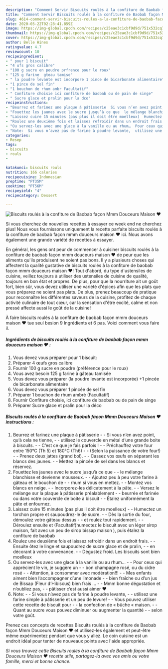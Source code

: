 ```yaml
---
description: "Comment Servir Biscuits roulés à la confiture de Baobab façon Mmm Douceurs Maison ♥"
title: "Comment Servir Biscuits roulés à la confiture de Baobab façon Mmm Douceurs Maison ♥"
slug: 4614-comment-servir-biscuits-roules-a-la-confiture-de-baobab-facon-mmm-douceurs-maison
date: 2020-05-22T02:28:41.859Z
image: https://img-global.cpcdn.com/recipes/c25eae3c1cbf9d9d/751x532cq70/biscuits-roules-a-la-confiture-de-baobab-facon-mmm-douceurs-maison-♥-photo-principale-de-la-recette.jpg
thumbnail: https://img-global.cpcdn.com/recipes/c25eae3c1cbf9d9d/751x532cq70/biscuits-roules-a-la-confiture-de-baobab-facon-mmm-douceurs-maison-♥-photo-principale-de-la-recette.jpg
cover: https://img-global.cpcdn.com/recipes/c25eae3c1cbf9d9d/751x532cq70/biscuits-roules-a-la-confiture-de-baobab-facon-mmm-douceurs-maison-♥-photo-principale-de-la-recette.jpg
author: Belle Hines
ratingvalue: 4.7
reviewcount: 10
recipeingredient:
- " pour 1 biscuit"
- "4 ufs gros calibre"
- "100 g sucre en poudre prfrence pour le roux"
- "125 g farine  gteau tamise"
- " la poudre levante est incorpore 1 pince de bicarbonate alimentaire"
- "1 pince de sel fin"
- "1 bouchon de rhum ambr Facultatif"
- " Confiture choisie ici confiture de baobab ou de pain de singe"
- " Sucre glace et pralin pour la dco"
recipeinstructions:
- "Beurrez et farinez une plaque à pâtisserie  Si vous n’en avez point, qu’à cela ne tienne,  utilisez le couvercle en métal d’une grande boite à biscuits.  C’est ce que je fais parfois !  Préchauffez votre four entre 150°C (Th 5) et 180°C (Th6)  (Selon la puissance de votre four!)  Prenez deux jattes (grand bol).  Cassez vos œufs en séparant les blancs des jaunes.  Mettez la pincée de sel dans les blancs et réservez."
- "Fouettez les jaunes avec le sucre jusqu’à ce que  le mélange blanchisse et devienne mousseux.  Ajoutez peu à peu votre farine à gâteau et le bouchon de  rhum si vous en mettez.  Montez vos blancs en neige.  Incorporez-les délicatement à la pâte.  Versez le mélange sur la plaque à pâtisserie préalablement  beurrée et farinée ou dans votre couvercle de boite à biscuit  Étalez uniformément la pâte et enfournez."
- "Laissez cuire 15 minutes (pas plus il doit être moelleux)  Humectez un torchon propre et saupoudrez-le de sucre.  Dès la sortie du four, démoulez votre gâteau dessus  et roulez tout rapidement.  Déroulez ensuite et (Facultatif)humectez le biscuit avec un léger sirop maison, fait avec un peu de sirop bissap maison ), puis étalez la confiture de baobab"
- "Roulez une deuxième fois et laissez refroidir dans un endroit frais.  Ensuite ôtez le linge et saupoudrez de sucre glace et de pralin,  en décorant à votre convenance.  Dégustez froid. Les biscuits sont bien moelleux"
- "Ou servez-les avec une glace à la vanille ou au rhum…  Pour ceux qui apprécient le vin, je suggère un  bon champagne rosé, ou du cidre rosé  Attention, à consommer avec modération!!!  Mes enfants aiment bien l’accompagner d’une limonade  bien fraîche ou d’un jus de Bissap (Fleur d’Hibiscus) bien frais …  Mmm bonne dégustation et n’oubliez pas,  pâtisser c’est aussi aimer ♥"
- "Note:  Si vous n’avez pas de farine à poudre levante,  utilisez une farine simple à pâtisserie et un peu de levure!  Vous pouvez utiliser cette recette de biscuit pour  la confection de « bûche « maison.   Quant au sucre vous pouvez diminuer ou augmenter la quantité  selon votre goût."
categories:
- Resep
tags:
- biscuits
- rouls
- 

katakunci: biscuits rouls  
nutrition: 166 calories
recipecuisine: Indonesian
preptime: "PT35M"
cooktime: "PT56M"
recipeyield: "4"
recipecategory: Dessert

---
```



![Biscuits roulés à la confiture de Baobab façon Mmm Douceurs Maison ♥](https://img-global.cpcdn.com/recipes/c25eae3c1cbf9d9d/751x532cq70/biscuits-roules-a-la-confiture-de-baobab-facon-mmm-douceurs-maison-♥-photo-principale-de-la-recette.jpg)

Si vous cherchez de nouvelles recettes à essayer ce week end ne cherchez plus! Nous vous fournissons uniquement la recette parfaite biscuits roulés à la confiture de baobab façon mmm douceurs maison ♥ ici. Nous avons également une grande variété de recettes à essayer.

En général, les gens ont peur de commencer à cuisiner biscuits roulés à la confiture de baobab façon mmm douceurs maison ♥ de peur que les aliments qu'ils produisent ne soient pas bons. Il y a plusieurs choses qui affectent la qualité gustative de biscuits roulés à la confiture de baobab façon mmm douceurs maison ♥! Tout d'abord, du type d'ustensiles de cuisine, veillez toujours à utiliser des ustensiles de cuisine de qualité, toujours en bon état et propres. De plus, pour que la nourriture ait un goût fort, bien sûr, vous devez utiliser une variété d'épices afin que les plats que vous préparez ne soient pas plats. De plus, prenez beaucoup de pratique pour reconnaître les différentes saveurs de la cuisine, profitez de chaque activité culinaire de tout cœur, car la sensation d'être excité, calme et non pressé affecte aussi le goût de la cuisine!

<!--inarticleads1-->

À faire biscuits roulés à la confiture de baobab façon mmm douceurs maison ♥ tue seul besion 9 Ingrédients et 6 pas. Voici comment vous faire il.

##### Ingrédients de biscuits roulés à la confiture de baobab façon mmm douceurs maison ♥ :

1. Vous devez vous préparer  pour 1 biscuit:
1. Préparer 4 œufs gros calibre
1. Fournir 100 g sucre en poudre (préférence pour le roux)
1. Vous avez besoin 125 g farine à gâteau tamisée
1. Vous devez vous préparer  (la poudre levante est incorporée) +1 pincée de bicarbonate alimentaire
1. Vous devez vous préparer 1 pincée de sel fin
1. Préparer 1 bouchon de rhum ambré (Facultatif)
1. Fournir  Confiture choisie, ici confiture de baobab ou de pain de singe
1. Préparer  Sucre glace et pralin pour la déco




<!--inarticleads2-->

##### Biscuits roulés à la confiture de Baobab façon Mmm Douceurs Maison ♥ instructions :

1. Beurrez et farinez une plaque à pâtisserie -  - Si vous n’en avez point, qu’à cela ne tienne, -  - utilisez le couvercle en métal d’une grande boite à biscuits. -  - C’est ce que je fais parfois ! -  - Préchauffez votre four entre 150°C (Th 5) et 180°C (Th6) -  - (Selon la puissance de votre four!) -  - Prenez deux jattes (grand bol). -  - Cassez vos œufs en séparant les blancs des jaunes. -  - Mettez la pincée de sel dans les blancs et réservez.
1. Fouettez les jaunes avec le sucre jusqu’à ce que -  - le mélange blanchisse et devienne mousseux. -  - Ajoutez peu à peu votre farine à gâteau et le bouchon de -  - rhum si vous en mettez. -  - Montez vos blancs en neige. -  - Incorporez-les délicatement à la pâte. -  - Versez le mélange sur la plaque à pâtisserie préalablement -  - beurrée et farinée ou dans votre couvercle de boite à biscuit -  - Étalez uniformément la pâte et enfournez.
1. Laissez cuire 15 minutes (pas plus il doit être moelleux) -  - Humectez un torchon propre et saupoudrez-le de sucre. -  - Dès la sortie du four, démoulez votre gâteau dessus -  - et roulez tout rapidement. -  - Déroulez ensuite et (Facultatif)humectez le biscuit avec un léger sirop maison, fait avec un peu de sirop bissap maison ), puis étalez la confiture de baobab
1. Roulez une deuxième fois et laissez refroidir dans un endroit frais. -  - Ensuite ôtez le linge et saupoudrez de sucre glace et de pralin, -  - en décorant à votre convenance. -  - Dégustez froid. Les biscuits sont bien moelleux
1. Ou servez-les avec une glace à la vanille ou au rhum… -  - Pour ceux qui apprécient le vin, je suggère un -  - bon champagne rosé, ou du cidre rosé -  - Attention, à consommer avec modération!!! -  - Mes enfants aiment bien l’accompagner d’une limonade -  - bien fraîche ou d’un jus de Bissap (Fleur d’Hibiscus) bien frais … -  - Mmm bonne dégustation et n’oubliez pas, -  - pâtisser c’est aussi aimer ♥
1. Note: -  - Si vous n’avez pas de farine à poudre levante, -  - utilisez une farine simple à pâtisserie et un peu de levure! -  - Vous pouvez utiliser cette recette de biscuit pour -  - la confection de « bûche « maison.  -  - Quant au sucre vous pouvez diminuer ou augmenter la quantité -  - selon votre goût.




<!--inarticleads1-->

<p>
Prenez ces concepts de recettes Biscuits roulés à la confiture de Baobab façon Mmm Douceurs Maison ♥ et utilisez-les également et peut-être même expérimentez pendant que vous y allez. Le coin cuisine est un endroit idéal pour tenter de nouveaux points avec l'aide appropriée.
</p>

<p>
<i>Si vous trouvez cette Biscuits roulés à la confiture de Baobab façon Mmm Douceurs Maison ♥ recette utile, partagez-la avec vos amis ou votre famille, merci et bonne chance.</i>
</p>
